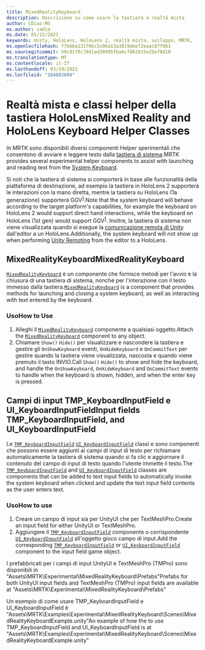 ```yaml
---
title: MixedRealityKeyboard
description: Descrizione su come usare la tastiera a realtà mista
author: CDiaz-MS
ms.author: cadia
ms.date: 01/12/2021
keywords: Unity, HoloLens, HoloLens 2, realtà mista, sviluppo, MRTK,
ms.openlocfilehash: f7b6ba131786c5c06a13a3819deef2eaac87f8b1
ms.sourcegitcommit: 59c91f8c70d1ad30995fba6cf862615e25e78d10
ms.translationtype: MT
ms.contentlocale: it-IT
ms.lasthandoff: 03/19/2021
ms.locfileid: "104682604"
---
```

# <a name="mixed-reality-and-hololens-keyboard-helper-classes"></a><span data-ttu-id="3c3c4-104">Realtà mista e classi helper della tastiera HoloLens</span><span class="sxs-lookup"><span data-stu-id="3c3c4-104">Mixed Reality and HoloLens Keyboard Helper Classes</span></span>

<span data-ttu-id="3c3c4-105">In MRTK sono disponibili diversi componenti Helper sperimentali che consentono di avviare e leggere testo dalla [tastiera di sistema](../../ux-building-blocks/SystemKeyboard.md).</span><span class="sxs-lookup"><span data-stu-id="3c3c4-105">MRTK provides several experimental helper components to assist with launching and reading text from the [System Keyboard](../../ux-building-blocks/SystemKeyboard.md).</span></span>

<span data-ttu-id="3c3c4-106">Si noti che la tastiera di sistema si comporterà in base alle funzionalità della piattaforma di destinazione, ad esempio la tastiera in HoloLens 2 supporterà le interazioni con la mano diretta, mentre la tastiera su HoloLens (1a generazione) supporterà GGV<sup>[1](https://docs.microsoft.com/windows/mixed-reality/gaze)</sup>.</span><span class="sxs-lookup"><span data-stu-id="3c3c4-106">Note that the system keyboard will behave according to the target platform's capabilities, for example the keyboard on HoloLens 2 would support direct hand interactions, while the keyboard on HoloLens (1st gen) would support GGV<sup>[1](https://docs.microsoft.com/windows/mixed-reality/gaze)</sup>.</span></span> <span data-ttu-id="3c3c4-107">Inoltre, la tastiera di sistema non viene visualizzata quando si esegue la [comunicazione remota di Unity](../../tools/HolographicRemoting.md) dall'editor a un HoloLens.</span><span class="sxs-lookup"><span data-stu-id="3c3c4-107">Additionally, the system keyboard will not show up when performing [Unity Remoting](../../tools/HolographicRemoting.md) from the editor to a HoloLens.</span></span>

## <a name="mixedrealitykeyboard"></a><span data-ttu-id="3c3c4-108">MixedRealityKeyboard</span><span class="sxs-lookup"><span data-stu-id="3c3c4-108">MixedRealityKeyboard</span></span>

<span data-ttu-id="3c3c4-109">[`MixedRealityKeyboard`](xref:Microsoft.MixedReality.Toolkit.Experimental.UI.MixedRealityKeyboard) è un componente che fornisce metodi per l'avvio e la chiusura di una tastiera di sistema, nonché per l'interazione con il testo immesso dalla tastiera.</span><span class="sxs-lookup"><span data-stu-id="3c3c4-109">[`MixedRealityKeyboard`](xref:Microsoft.MixedReality.Toolkit.Experimental.UI.MixedRealityKeyboard) is a component that provides methods for launching and closing a system keyboard, as well as interacting with text entered by the keyboard.</span></span>  

### <a name="how-to-use"></a><span data-ttu-id="3c3c4-110">Uso</span><span class="sxs-lookup"><span data-stu-id="3c3c4-110">How to Use</span></span>

1. <span data-ttu-id="3c3c4-111">Alleghi il [`MixedRealityKeyboard`](xref:Microsoft.MixedReality.Toolkit.Experimental.UI.MixedRealityKeyboard) componente a qualsiasi oggetto.</span><span class="sxs-lookup"><span data-stu-id="3c3c4-111">Attach the [`MixedRealityKeyboard`](xref:Microsoft.MixedReality.Toolkit.Experimental.UI.MixedRealityKeyboard) component to any object.</span></span>
2. <span data-ttu-id="3c3c4-112">Chiamare `Show()` `Hide()` per visualizzare e nascondere la tastiera e gestire gli `OnShowKeyboard` eventi, `OnHideKeyboard` e `OnCommitText` per gestire quando la tastiera viene visualizzata, nascosta e quando viene premuto il tasto INVIO.</span><span class="sxs-lookup"><span data-stu-id="3c3c4-112">Call `Show()` `Hide()` to show and hide the keyboard, and handle the `OnShowKeyboard`, `OnHideKeyboard` and `OnCommitText` events to handle when the keyboard is shown, hidden, and when the enter key is pressed.</span></span>

## <a name="input-fields-tmp_keyboardinputfield-and-ui_keyboardinputfield"></a><span data-ttu-id="3c3c4-113">Campi di input TMP_KeyboardInputField e UI_KeyboardInputField</span><span class="sxs-lookup"><span data-stu-id="3c3c4-113">Input fields TMP_KeyboardInputField, and UI_KeyboardInputField</span></span>

<span data-ttu-id="3c3c4-114">Le [`TMP_KeyboardInputField`](xref:Microsoft.MixedReality.Toolkit.Experimental.UI.TMP_KeyboardInputField) [`UI_KeyboardInputField`](xref:Microsoft.MixedReality.Toolkit.Experimental.UI.UI_KeyboardInputField) classi e sono componenti che possono essere aggiunti ai campi di input di testo per richiamare automaticamente la tastiera di sistema quando si fa clic e aggiornare il contenuto del campo di input di testo quando l'utente immette il testo.</span><span class="sxs-lookup"><span data-stu-id="3c3c4-114">The [`TMP_KeyboardInputField`](xref:Microsoft.MixedReality.Toolkit.Experimental.UI.TMP_KeyboardInputField) and [`UI_KeyboardInputField`](xref:Microsoft.MixedReality.Toolkit.Experimental.UI.UI_KeyboardInputField) classes are components that can be added to text input fields to automatically invoke the system keyboard when clicked and update the text input field contents as the user enters text.</span></span>

### <a name="how-to-use"></a><span data-ttu-id="3c3c4-115">Uso</span><span class="sxs-lookup"><span data-stu-id="3c3c4-115">How to use</span></span>

1. <span data-ttu-id="3c3c4-116">Creare un campo di input sia per UnityUI che per TextMeshPro.</span><span class="sxs-lookup"><span data-stu-id="3c3c4-116">Create an input field for either UnityUI or TextMeshPro.</span></span>
2. <span data-ttu-id="3c3c4-117">Aggiungere il [`TMP_KeyboardInputField`](xref:Microsoft.MixedReality.Toolkit.Experimental.UI.TMP_KeyboardInputField) componente o corrispondente [`UI_KeyboardInputField`](xref:Microsoft.MixedReality.Toolkit.Experimental.UI.UI_KeyboardInputField) all'oggetto gioco campo di input.</span><span class="sxs-lookup"><span data-stu-id="3c3c4-117">Add the corresponding [`TMP_KeyboardInputField`](xref:Microsoft.MixedReality.Toolkit.Experimental.UI.TMP_KeyboardInputField) or [`UI_KeyboardInputField`](xref:Microsoft.MixedReality.Toolkit.Experimental.UI.UI_KeyboardInputField) component to the input field game object.</span></span>

<span data-ttu-id="3c3c4-118">I prefabbricati per i campi di input UnityUI e TextMeshPro (TMPro) sono disponibili in "Assets\MRTK\Experimental\MixedRealityKeyboard\Prefabs"</span><span class="sxs-lookup"><span data-stu-id="3c3c4-118">Prefabs for both UnityUI input fields and TextMeshPro (TMPro) input fields are available at "Assets\MRTK\Experimental\MixedRealityKeyboard\Prefabs"</span></span>

<span data-ttu-id="3c3c4-119">Un esempio di come usare TMP_KeyboardInputField e UI_KeyboardInputField è "Assets\MRTK\Examples\Experimental\MixedRealityKeyboard\Scenes\MixedRealityKeyboardExample.unity"</span><span class="sxs-lookup"><span data-stu-id="3c3c4-119">An example of how the to use TMP_KeyboardInputField and UI_KeyboardInputField is at "Assets\MRTK\Examples\Experimental\MixedRealityKeyboard\Scenes\MixedRealityKeyboardExample.unity"</span></span>

